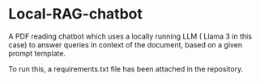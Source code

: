 # Local-RAG-chatbot
A PDF reading chatbot which uses a locally running LLM ( Llama 3 in this case) to answer queries in context of the document, based on a given prompt template.

To run this,  a requirements.txt file has been attached in the repository.
